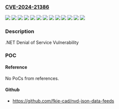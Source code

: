 ### [CVE-2024-21386](https://cve.mitre.org/cgi-bin/cvename.cgi?name=CVE-2024-21386)
![](https://img.shields.io/static/v1?label=Product&message=ASP.NET%20Core%206.0&color=blue)
![](https://img.shields.io/static/v1?label=Product&message=ASP.NET%20Core%207.0&color=blue)
![](https://img.shields.io/static/v1?label=Product&message=ASP.NET%20Core%208.0&color=blue)
![](https://img.shields.io/static/v1?label=Product&message=Microsoft%20Visual%20Studio%202022%20version%2017.4&color=blue)
![](https://img.shields.io/static/v1?label=Product&message=Microsoft%20Visual%20Studio%202022%20version%2017.6&color=blue)
![](https://img.shields.io/static/v1?label=Product&message=Microsoft%20Visual%20Studio%202022%20version%2017.8&color=blue)
![](https://img.shields.io/static/v1?label=Version&message=1.0.0%3C%208.0.2%20&color=brighgreen)
![](https://img.shields.io/static/v1?label=Version&message=17.4.0%3C%2017.4.16%20&color=brighgreen)
![](https://img.shields.io/static/v1?label=Version&message=17.6.0%3C%2017.6.12%20&color=brighgreen)
![](https://img.shields.io/static/v1?label=Version&message=17.8.0%3C%2017.8.7%20&color=brighgreen)
![](https://img.shields.io/static/v1?label=Version&message=6.0%3C%206.0.27%20&color=brighgreen)
![](https://img.shields.io/static/v1?label=Version&message=7.0.0%3C%207.0.16%20&color=brighgreen)
![](https://img.shields.io/static/v1?label=Vulnerability&message=Denial%20of%20Service&color=brighgreen)

### Description

.NET Denial of Service Vulnerability

### POC

#### Reference
No PoCs from references.

#### Github
- https://github.com/fkie-cad/nvd-json-data-feeds


